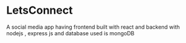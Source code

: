 # LetsConnect
A social media app having frontend built with react and backend with nodejs , express js and database used is mongoDB
